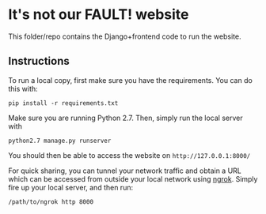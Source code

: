 It's not our FAULT! website
============================

This folder/repo contains the Django+frontend code to run the website.

Instructions
------------

To run a local copy, first make sure you have the requirements. You can do this with:

    pip install -r requirements.txt
    
Make sure you are running Python 2.7. Then, simply run the local server with

    python2.7 manage.py runserver
    
You should then be able to access the website on ``http://127.0.0.1:8000/``

For quick sharing, you can tunnel your network traffic and obtain a URL which can be accessed from outside your local network using [ngrok](https://ngrok.com/download).
Simply fire up your local server, and then run:

    /path/to/ngrok http 8000
